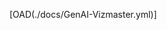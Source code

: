 [OAD(./docs/GenAI-Vizmaster.yml)]

<!-- Convert the aboove .yml to .md file : oad gen-docs -s example1-openapi.yml/.json -d output.md 
This requires to install a module 'essentials-openapi' using pip [pip install essentials-openapi[full]] -->
